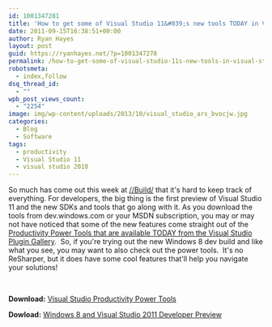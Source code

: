 ```yaml
---
id: 1001347281
title: 'How to get some of Visual Studio 11&#039;s new tools TODAY in Visual Studio 2010'
date: 2011-09-15T16:38:51+00:00
author: Ryan Hayes
layout: post
guid: https://ryanhayes.net/?p=1001347278
permalink: /how-to-get-some-of-visual-studio-11s-new-tools-in-visual-studio-2010/
robotsmeta:
  - index,follow
dsq_thread_id:
  - ""
wpb_post_views_count:
  - "2254"
image: img/wp-content/uploads/2013/10/visual_studio_ars_bvocjw.jpg
categories:
  - Blog
  - Software
tags:
  - productivity
  - Visual Studio 11
  - visual studio 2010
---
```

So much has come out this week at [//Build/](https://www.buildwindows.com) that it's hard to keep track of everything. For developers, the big thing is the first preview of Visual Studio 11 and the new SDKs and tools that go along with it. As you download the tools from dev.windows.com or your MSDN subscription, you may or may not have noticed that some of the new features come straight out of the [Productivity Power Tools that are available TODAY from the Visual Studio Plugin Gallery](https://visualstudiogallery.msdn.microsoft.com/d0d33361-18e2-46c0-8ff2-4adea1e34fef).  So, if you're trying out the new Windows 8 dev build and like what you see, you may want to also check out the power tools.  It's no ReSharper, but it does have some cool features that'll help you navigate your solutions!

&nbsp;

**Download:** [Visual Studio Productivity Power Tools](https://visualstudiogallery.msdn.microsoft.com/d0d33361-18e2-46c0-8ff2-4adea1e34fef)

**Dowload:** [Windows 8 and Visual Studio 2011 Developer Preview](https://msdn.microsoft.com/en-us/windows/apps/br229516)